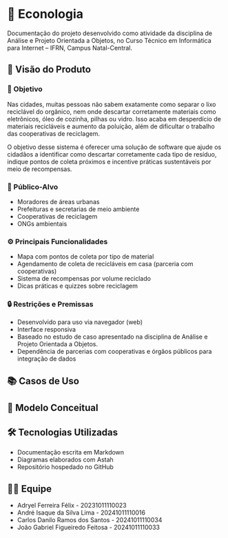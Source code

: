 # 📘 Econologia

Documentação do projeto desenvolvido como atividade da disciplina de Análise e Projeto Orientada a Objetos, no Curso Técnico em Informática para Internet – IFRN, Campus Natal-Central.

## 📌 Visão do Produto

### 🎯 Objetivo

Nas cidades, muitas pessoas não sabem exatamente como separar o lixo reciclável do orgânico, nem onde descartar corretamente materiais como eletrônicos, óleo de cozinha, pilhas ou vidro. Isso acaba em desperdício de materiais recicláveis e aumento da poluição, além de dificultar o trabalho das cooperativas de reciclagem.

O objetivo desse sistema é oferecer uma solução de software que ajude os cidadãos a identificar como descartar corretamente cada tipo de resíduo, indique pontos de coleta próximos e incentive práticas sustentáveis por meio de recompensas.

### 👥 Público-Alvo

* Moradores de áreas urbanas
* Prefeituras e secretarias de meio ambiente
* Cooperativas de reciclagem
* ONGs ambientais

### ⚙️ Principais Funcionalidades

* Mapa com pontos de coleta por tipo de material
* Agendamento de coleta de recicláveis em casa (parceria com cooperativas)
* Sistema de recompensas por volume reciclado
* Dicas práticas e quizzes sobre reciclagem

### 🔒 Restrições e Premissas

* Desenvolvido para uso via navegador (web)
* Interface responsiva
* Baseado no estudo de caso apresentado na disciplina de Análise e Projeto Orientada a Objetos.
* Dependência de parcerias com cooperativas e órgãos públicos para integração de dados

## 📚 Casos de Uso

## 🧠 Modelo Conceitual

## 🛠️ Tecnologias Utilizadas

* Documentação escrita em Markdown
* Diagramas elaborados com Astah
* Repositório hospedado no GitHub

## 👨‍💻 Equipe

* Adryel Ferreira Félix - 20231011110023
* André Isaque da Silva Lima - 20241011110016
* Carlos Danilo Ramos dos Santos - 20241011110034
* João Gabriel Figueiredo Feitosa - 20241011110033
